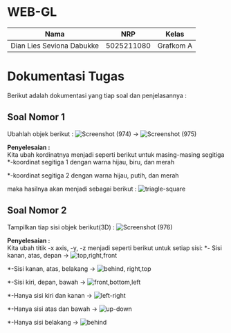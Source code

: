 # WEB-GL
| Nama                      | NRP        | Kelas               |
| ------------------------- | ---------- | ------------------- |
| Dian Lies Seviona Dabukke | 5025211080 |      Grafkom A      |

# **Dokumentasi Tugas**
Berikut adalah dokumentasi yang tiap soal dan penjelasannya :
## **Soal Nomor 1**
Ubahlah objek berikut : 
![Screenshot (974)](https://github.com/lalaladi/Tugas3-Grafkom/assets/90541607/2740f72f-b3bc-4b95-8514-4a965a293cd8) -> ![Screenshot (975)](https://github.com/lalaladi/Tugas3-Grafkom/assets/90541607/bc9eb558-33b9-47fd-9cdc-470d3d69d0ee)

**Penyelesaian :** <br>
Kita ubah kordinatnya menjadi seperti berikut untuk masing-masing segitiga 
*-koordinat segitiga 1 dengan warna hijau, biru, dan merah

*-koordinat segitiga 2 dengan warna hijau, putih, dan merah

maka hasilnya akan menjadi sebagai berikut :
![triagle-square](https://github.com/lalaladi/Tugas3-Grafkom/assets/90541607/1e0eeac7-7f1e-4674-a354-52525b80a198)

## **Soal Nomor 2**
Tampilkan tiap sisi objek berikut(3D) : 
![Screenshot (976)](https://github.com/lalaladi/Tugas3-Grafkom/assets/90541607/da2a5e50-9d69-4629-bd48-e1a0a0d2013c)

**Penyelesaian :** <br>
Kita ubah titik -x axis, -y, -z menjadi seperti berikut untuk setiap sisi: 
*- Sisi kanan, atas, depan
-> ![top,right,front](https://github.com/lalaladi/Tugas3-Grafkom/assets/90541607/d589e757-d960-4b07-a136-1389012ac209)

*-Sisi kanan, atas, belakang
-> ![behind, right,top](https://github.com/lalaladi/Tugas3-Grafkom/assets/90541607/7b6a2cd1-b5e8-4618-9501-735589854503)

*-Sisi kiri, depan, bawah
-> ![front,bottom,left](https://github.com/lalaladi/Tugas3-Grafkom/assets/90541607/5ffcecf4-e5e3-491b-a7c4-9b0377721812)

*-Hanya sisi kiri dan kanan
-> ![left-right](https://github.com/lalaladi/Tugas3-Grafkom/assets/90541607/46e6a35d-a852-4b2e-be52-8952fdcd3a10)

*-Hanya sisi atas dan bawah
-> ![up-down](https://github.com/lalaladi/Tugas3-Grafkom/assets/90541607/4b92846a-c023-478a-87e7-e87aac6a3866)

*-Hanya sisi belakang
-> ![behind](https://github.com/lalaladi/Tugas3-Grafkom/assets/90541607/969d8bde-ea8c-46f9-aa70-cc89a5a58f77)
